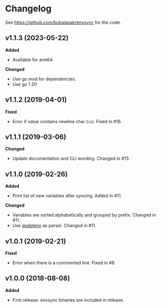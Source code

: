 # Changelog

See <https://github.com/bukalapak/envsync> for the code.

## v1.1.3 (2023-05-22)

**Added**
- Available for arm64

**Changed**
- Use go mod for dependencies.
- Use go 1.20

## v1.1.2 (2019-04-01)

**Fixed**
- Error if value contains newline char (`\n`). Fixed in #16.

## v1.1.1 (2019-03-06)

**Changed**
- Update documentation and CLI wording. Changed in #13.

## v1.1.0 (2019-02-26)

**Added**
- Print list of new variables after syncing. Added in #11.

**Changed**
- Variables are sorted alphabetically and grouped by prefix. Changed in #11.
- Use [godotenv](https://github.com/joho/godotenv) as parser. Changed in #11.

## v1.0.1 (2019-02-21)

**Fixed**
- Error when there is a commented line. Fixed in #8.

## v1.0.0 (2018-08-08)

**Added**
- First release. envsync binaries are included in release.
